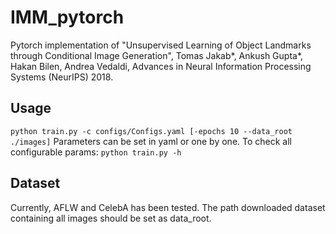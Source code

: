 # IMM_pytorch
Pytorch implementation of "Unsupervised Learning of Object Landmarks through Conditional Image Generation", Tomas Jakab*, Ankush Gupta*, Hakan Bilen, Andrea Vedaldi, Advances in Neural Information Processing Systems (NeurIPS) 2018.

## Usage
`python train.py -c configs/Configs.yaml [-epochs 10 --data_root ./images]`
Parameters can be set in yaml or one by one. To check all configurable params:
`python train.py -h`

## Dataset
Currently, AFLW and CelebA has been tested.
The path downloaded dataset containing all images should be set as data_root.


